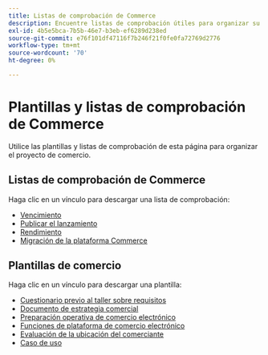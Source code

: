 ```yaml
---
title: Listas de comprobación de Commerce
description: Encuentre listas de comprobación útiles para organizar su proyecto de comercio electrónico.
exl-id: 4b5e5bca-7b5b-46e7-b3eb-ef6289d238ed
source-git-commit: e76f101df47116f7b246f21f0fe0fa72769d2776
workflow-type: tm+mt
source-wordcount: '70'
ht-degree: 0%

---
```


# Plantillas y listas de comprobación de Commerce

Utilice las plantillas y listas de comprobación de esta página para organizar el proyecto de comercio.

## Listas de comprobación de Commerce

Haga clic en un vínculo para descargar una lista de comprobación:

- [Vencimiento](../../assets/playbooks/checklists/maturity.pptx)
- [Publicar el lanzamiento](../../assets/playbooks/checklists/go-live.pptx)
- [Rendimiento](../../assets/playbooks/checklists/performance.pptx)
- [Migración de la plataforma Commerce](../../assets/playbooks/checklists/commerce-platform-migration.pptx)

## Plantillas de comercio

Haga clic en un vínculo para descargar una plantilla:

- [Cuestionario previo al taller sobre requisitos](../../assets/playbooks/templates/requirements-questionnaire.pptx)
- [Documento de estrategia comercial](../../assets/playbooks/templates/commerce-strategy-document.pptx)
- [Preparación operativa de comercio electrónico](../../assets/playbooks/templates/ecommerce-operational-readiness.pptx)
- [Funciones de plataforma de comercio electrónico](../../assets/playbooks/templates/ecommerce-platform-features.pptx)
- [Evaluación de la ubicación del comerciante](../../assets/playbooks/templates/merchant-self-site-assessment.pptx)
- [Caso de uso](../../assets/playbooks/templates/use-case.pptx)
